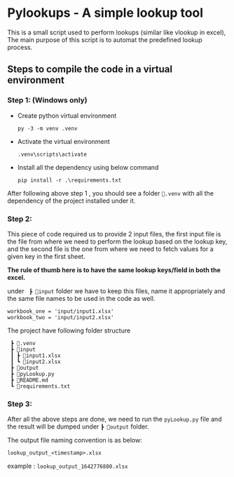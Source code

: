 
# Pylookups - A simple lookup tool

This is a small script used to perform lookups (similar like vlookup in excel), 
The main purpose of this script is to automat the predefined lookup process.

## Steps to compile the code in a virtual environment

### Step 1: (Windows only)
- Create python virtual environment 

    ``` py -3 -m venv .venv ```

- Activate the virtual environment

    ``` .venv\scripts\activate ```

- Install all the dependency using below command

    ``` pip install -r .\requirements.txt ```

After following above step 1 , you should see a folder
```📂.venv``` with all the dependency of the project installed under it.


### Step 2:

This piece of code required us to provide 2 input files, the first input file is the file from where we need to perform the lookup based on the lookup key, and the second file is the one from where we need to fetch values for a given key in the first sheet.

**The rule of thumb here is to have the same lookup keys/field in both the excel.**

under ``` ┣ 📂input``` folder we have to keep this files, name it appropriately and the same file names to be used in the code as well.

```
workbook_one = 'input/input1.xlsx'
workbook_two = 'input/input2.xlsx'
```

The project have following folder structure

```📦pyLookup
 ┣ 📂.venv
 ┣ 📂input
 ┃ ┣ 📜input1.xlsx
 ┃ ┗ 📜input2.xlsx
 ┣ 📂output
 ┣ 📜pyLookup.py
 ┣ 📜README.md
 ┗ 📜requirements.txt
```


### Step 3:

After all the above steps are done, we need to run the ```pyLookup.py``` file and the result will be dumped under ``` ┣ 📂output ``` folder.

The output file naming convention is as below:

``` lookup_output_<timestamp>.xlsx ```

example :
``` lookup_output_1642776880.xlsx ```

